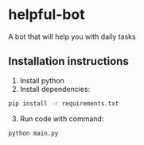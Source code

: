 # helpful-bot
A bot that will help you with daily tasks

## Installation instructions

1) Install python
2) Install dependencies:

```bash
pip install -r requirements.txt
```

3) Run code with command:

```bash
python main.py
```


